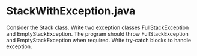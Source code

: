 # StackWithException.java
Consider the Stack class. Write two exception classes FullStackException and EmptyStackException. The program should throw FullStackException and EmptyStackException when required. Write try-catch blocks to handle exception.
